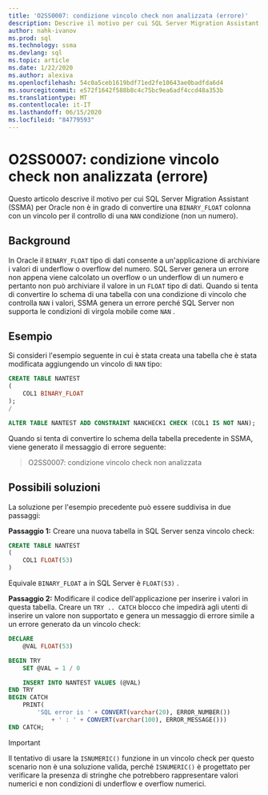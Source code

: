 ```yaml
---
title: 'O2SS0007: condizione vincolo check non analizzata (errore)'
description: Descrive il motivo per cui SQL Server Migration Assistant (SSMA) per Oracle non è in grado di convertire una colonna BINARY_FLOAT con un vincolo per il controllo di una condizione NAN (non un numero).
author: nahk-ivanov
ms.prod: sql
ms.technology: ssma
ms.devlang: sql
ms.topic: article
ms.date: 1/22/2020
ms.author: alexiva
ms.openlocfilehash: 54c0a5ceb1619bdf71ed2fe10643ae0badfda6d4
ms.sourcegitcommit: e572f1642f588b8c4c75bc9ea6adf4ccd48a353b
ms.translationtype: MT
ms.contentlocale: it-IT
ms.lasthandoff: 06/15/2020
ms.locfileid: "84779593"
---
```

# <a name="o2ss0007-check-constraint-condition-not-parsed-error"></a>O2SS0007: condizione vincolo check non analizzata (errore)

Questo articolo descrive il motivo per cui SQL Server Migration Assistant (SSMA) per Oracle non è in grado di convertire una `BINARY_FLOAT` colonna con un vincolo per il controllo di una `NAN` condizione (non un numero).

## <a name="background"></a>Background

In Oracle il `BINARY_FLOAT` tipo di dati consente a un'applicazione di archiviare i valori di underflow o overflow del numero. SQL Server genera un errore non appena viene calcolato un overflow o un underflow di un numero e pertanto non può archiviare il valore in un `FLOAT` tipo di dati. Quando si tenta di convertire lo schema di una tabella con una condizione di vincolo che controlla `NAN` i valori, SSMA genera un errore perché SQL Server non supporta le condizioni di virgola mobile come `NAN` .

## <a name="example"></a>Esempio

Si consideri l'esempio seguente in cui è stata creata una tabella che è stata modificata aggiungendo un vincolo di `NAN` tipo:

```sql
CREATE TABLE NANTEST
(
    COL1 BINARY_FLOAT
);
/

ALTER TABLE NANTEST ADD CONSTRAINT NANCHECK1 CHECK (COL1 IS NOT NAN);
```

Quando si tenta di convertire lo schema della tabella precedente in SSMA, viene generato il messaggio di errore seguente:

> O2SS0007: condizione vincolo check non analizzata

## <a name="possible-remedies"></a>Possibili soluzioni

La soluzione per l'esempio precedente può essere suddivisa in due passaggi:

**Passaggio 1:** Creare una nuova tabella in SQL Server senza vincolo check:

```sql
CREATE TABLE NANTEST
(
    COL1 FLOAT(53)
)
```

Equivale `BINARY_FLOAT` a in SQL Server è `FLOAT(53)` .

**Passaggio 2:** Modificare il codice dell'applicazione per inserire i valori in questa tabella. Creare un `TRY .. CATCH` blocco che impedirà agli utenti di inserire un valore non supportato e genera un messaggio di errore simile a un errore generato da un vincolo check:

```sql
DECLARE
    @VAL FLOAT(53)

BEGIN TRY
    SET @VAL = 1 / 0

    INSERT INTO NANTEST VALUES (@VAL)
END TRY
BEGIN CATCH
    PRINT(
        'SQL error is ' + CONVERT(varchar(20), ERROR_NUMBER())
            + ' : ' + CONVERT(varchar(100), ERROR_MESSAGE()))
END CATCH;
```

> [!IMPORTANT]
> Il tentativo di usare la `ISNUMERIC()` funzione in un vincolo check per questo scenario non è una soluzione valida, perché `ISNUMERIC()` è progettato per verificare la presenza di stringhe che potrebbero rappresentare valori numerici e non condizioni di underflow e overflow numerici.
